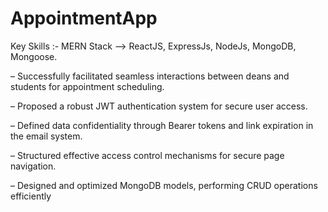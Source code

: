 # AppointmentApp

Key Skills :- MERN Stack –> ReactJS, ExpressJs, NodeJs, MongoDB, Mongoose.

– Successfully facilitated seamless interactions between deans and students for appointment scheduling.

– Proposed a robust JWT authentication system for secure user access.

– Defined data confidentiality through Bearer tokens and link expiration in the email system.

– Structured effective access control mechanisms for secure page navigation.

– Designed and optimized MongoDB models, performing CRUD operations efficiently
